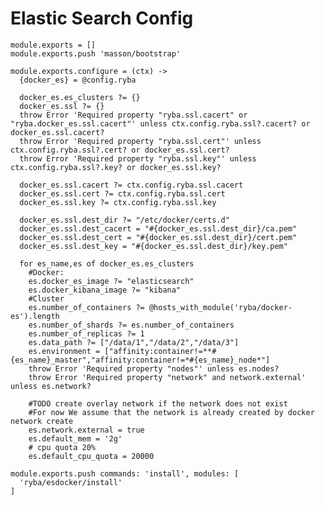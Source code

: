 
# Elastic Search Config

    module.exports = []
    module.exports.push 'masson/bootstrap'

    module.exports.configure = (ctx) ->
      {docker_es} = @config.ryba

      docker_es.es_clusters ?= {}
      docker_es.ssl ?= {}
      throw Error 'Required property "ryba.ssl.cacert" or "ryba.docker_es.ssl.cacert"' unless ctx.config.ryba.ssl?.cacert? or docker_es.ssl.cacert?
      throw Error 'Required property "ryba.ssl.cert"' unless ctx.config.ryba.ssl?.cert? or docker_es.ssl.cert?
      throw Error 'Required property "ryba.ssl.key"' unless ctx.config.ryba.ssl?.key? or docker_es.ssl.key?

      docker_es.ssl.cacert ?= ctx.config.ryba.ssl.cacert
      docker_es.ssl.cert ?= ctx.config.ryba.ssl.cert
      docker_es.ssl.key ?= ctx.config.ryba.ssl.key

      docker_es.ssl.dest_dir ?= "/etc/docker/certs.d"
      docker_es.ssl.dest_cacert = "#{docker_es.ssl.dest_dir}/ca.pem"
      docker_es.ssl.dest_cert = "#{docker_es.ssl.dest_dir}/cert.pem"
      docker_es.ssl.dest_key = "#{docker_es.ssl.dest_dir}/key.pem"

      for es_name,es of docker_es.es_clusters
        #Docker:
        es.docker_es_image ?= "elasticsearch"
        es.docker_kibana_image ?= "kibana"
        #Cluster
        es.number_of_containers ?= @hosts_with_module('ryba/docker-es').length
        es.number_of_shards ?= es.number_of_containers
        es.number_of_replicas ?= 1
        es.data_path ?= ["/data/1","/data/2","/data/3"]
        es.environment = ["affinity:container!=**#{es_name}_master","affinity:container!=*#{es_name}_node*"]
        throw Error 'Required property "nodes"' unless es.nodes?
        throw Error 'Required property "network" and network.external' unless es.network?

        #TODO create overlay network if the network does not exist
        #For now We assume that the network is already created by docker network create
        es.network.external = true
        es.default_mem = '2g'
        # cpu quota 20%
        es.default_cpu_quota = 20000

    module.exports.push commands: 'install', modules: [
      'ryba/esdocker/install'
    ]

